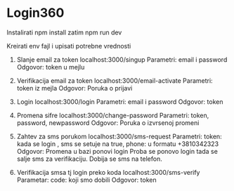 # Login360


Instalirati npm install zatim npm run dev

Kreirati env fajl i upisati potrebne vrednosti

1. Slanje email za token
localhost:3000/singup
Parametri: email i password
Odgovor: token u mejlu

2. Verifikacija email za token
localhost:3000/email-activate
Parametri: token iz mejla
Odgovor: Poruka o prijavi

3. Login
localhost:3000/login
Parametri: email i password
Odgovor: token

4. Promena sifre
localhost:3000/change-password
Parametri: token, password, newpassword
Odgovor: Poruka o izvrsenoj promeni

5. Zahtev za sms porukom
localhost:3000/sms-request
Parametri: token: kada se login , sms se setuje na true, phone: u formatu +3810342323
Odgovor: Promena u bazi ponovi login
Proba se ponovo login tada se salje sms za verifikaciju. Dobija se sms na telefon.

6. Verifikacija smsa tj login preko koda
localhost:3000/sms-verify
Parametar: code: koji smo dobili
Odgovor: token

